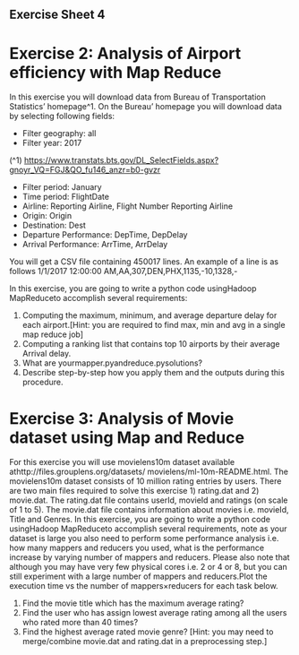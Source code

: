 
## Exercise Sheet 4
# Exercise 2: Analysis of Airport efficiency with Map Reduce 

In this exercise you will download data from Bureau of Transportation Statistics’ homepage^1. On the
Bureau’ homepage you will download data by selecting following fields:

- Filter geography: all
- Filter year: 2017

(^1) https://www.transtats.bts.gov/DL_SelectFields.aspx?gnoyr_VQ=FGJ&QO_fu146_anzr=b0-gvzr


- Filter period: January
- Time period: FlightDate
- Airline: Reporting Airline, Flight Number Reporting Airline
- Origin: Origin
- Destination: Dest
- Departure Performance: DepTime, DepDelay
- Arrival Performance: ArrTime, ArrDelay

You will get a CSV file containing 450017 lines. An example of a line is as follows
1/1/2017 12:00:00 AM,AA,307,DEN,PHX,1135,-10,1328,-

In this exercise, you are going to write a python code usingHadoop MapReduceto accomplish several
requirements:

1. Computing the maximum, minimum, and average departure delay for each airport.[Hint: you are
    required to find max, min and avg in a single map reduce job]
2. Computing a ranking list that contains top 10 airports by their average Arrival delay.
3. What are yourmapper.pyandreduce.pysolutions?
4. Describe step-by-step how you apply them and the outputs during this procedure.

# Exercise 3: Analysis of Movie dataset using Map and Reduce 

For this exercise you will use movielens10m dataset available athttp://files.grouplens.org/datasets/
movielens/ml-10m-README.html. The movielens10m dataset consists of 10 million rating entries by
users. There are two main files required to solve this exercise 1) rating.dat and 2) movie.dat. The
rating.dat file contains userId, movieId and ratings (on scale of 1 to 5). The movie.dat file contains
information about movies i.e. movieId, Title and Genres.
In this exercise, you are going to write a python code usingHadoop MapReduceto accomplish several
requirements, note as your dataset is large you also need to perform some performance analysis i.e. how
many mappers and reducers you used, what is the performance increase by varying number of mappers
and reducers. Please also note that although you may have very few physical cores i.e. 2 or 4 or 8, but
you can still experiment with a large number of mappers and reducers.Plot the execution time vs
the number of mappers×reducers for each task below.

1. Find the movie title which has the maximum average rating?
2. Find the user who has assign lowest average rating among all the users who rated more than 40
    times?
3. Find the highest average rated movie genre? [Hint: you may need to merge/combine movie.dat
    and rating.dat in a preprocessing step.]


